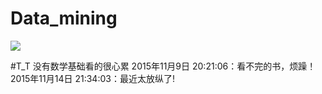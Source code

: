 # Data_mining
![](http://img-storage.qiniudn.com/15-11-4/11547534.jpg)

#T_T   没有数学基础看的很心累
2015年11月9日 20:21:06：看不完的书，烦躁！
2015年11月14日 21:34:03：最近太放纵了!
